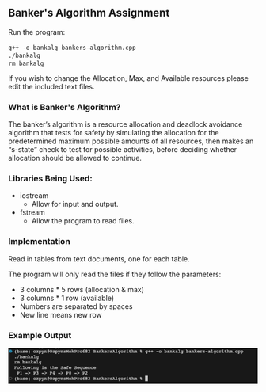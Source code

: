 ## Banker's Algorithm Assignment

Run the program:
```
g++ -o bankalg bankers-algorithm.cpp
./bankalg
rm bankalg
```
If you wish to change the Allocation, Max, and Available resources please edit the included text files.

### What is Banker's Algorithm?
The banker’s algorithm is a resource allocation and deadlock avoidance algorithm that tests for safety by simulating the allocation for the predetermined maximum possible amounts of all resources, then makes an “s-state” check to test for possible activities, before deciding whether allocation should be allowed to continue.

### Libraries Being Used:
- iostream
    - Allow for input and output.
- fstream
    - Allow the program to read files.

### Implementation
Read in tables from text documents, one for each table.

The program will only read the files if they follow the parameters:
- 3 columns * 5 rows (allocation & max)
- 3 columns * 1 row (available)
- Numbers are separated by spaces
- New line means new row

### Example Output
![Output](output.png)